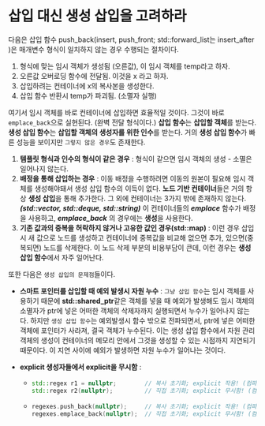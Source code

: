 # 삽입 대신 생성 삽입을 고려하라

다음은 삽입 함수 push_back(insert, push_front; std::forward_list는 insert_after )은 매개변수 형식이 일치하지 않는 경우 수행되는 절차이다.

1. 형식에 맞는 임시 객체가 생성됨 (오른값), 이 임시 객체를 temp라고 하자.
2. 오른값 오버로딩 함수에 전달됨. 이것을 x 라고 하자. 
3. 삽입하려는 컨테이너에 x의 복사본을 생성한다.
4. 삽입 함수 반환시 temp가 파괴됨. (소멸자 실행)

여기서 임시 객체를 바로 컨테이너에 삽입하면 효율적일 것이다. 그것이 바로 `emplace_back`으로 실현된다. (완벽 전달 형식이다.) **삽입 함수**는 **삽입할 객체**를 받는다. **생성 삽입 함수**는 **삽입할 객체의 생성자를 위한 인수**를 받는다. 거의 **생성 삽입 함수**가 빠른 성능을 보이지만 `그렇지 않은 경우`도 존재한다.

1. **템플릿 형식과 인수의 형식이 같은 경우** : 형식이 같으면 임시 객체의 생성 - 소멸은 일어나지 않는다.
2.  **배정을 통해 삽입하는 경우** : 이동 배정을 수행하려면 이동의 원본이 필요해 임시 객체를 생성해야돼서 생성 삽입 함수의 이득이 없다. **노드 기반 컨테이너**들은 거의 항상 **생성 삽입**을 통해 추가한다. 그 외에 컨테이너는 3가지 밖에 존재하지 않는다. ***(std::vector, std::deque, std::string)*** 이 컨테이너들의 ***emplace*** 함수가 배정을 사용하고, ***emplace_back*** 의 경우에는 **생성**을 사용한다. 
3. **기존 값과의 중복을 허락하지 않거나 고유한 값인 경우(std::map)** : 이런 경우 삽입시 새 값으로 노드를 생성하고  컨테이너에 중복값을 비교해 없으면 추가, 있으면(중복되면) 노드를 삭제한다. 이 노드 삭제 부분의 비용부담이 큰데, 이런 경우는 **생성 삽입 함수**에서 자주 일어난다.

또한 다음은 `생성 삽입의 문제점`들이다.

- **스마트 포인터를 삽입할 때 예외 발생시 자원 누수** : `그냥 삽입 함수`는 임시 객체를 사용하기 때문에 **std::shared_ptr**같은 객체를 넣을 때 예외가 발생해도 임시 객체의 소멸자가 ptr에 넣은 어떠한 객체의 삭제자까지 실행되면서 누수가 일어나지 않는다. 하지만 `생성 삽입 함수`는 예외발생시 함수 밖으로 전파되면서, ptr에 넣은 어떠한 객체에 포인터가 사라져, 결국 객체가 누수된다. 이는 생성 삽입 함수에서 자원 관리 객체의 생성이 컨테이너의 메모리 안에서 그것을 생성할 수 있는 시점까지 지연되기 때문이다. 이 지연 사이에 예외가 발생하면 자원 누수가 일어나는 것이다.

- **explicit 생성자들에서 explicit을 무시함** : 

  - ```c++
    std::regex r1 = nullptr;		// 복사 초기화; explicit 작용! (컴파일 안됨)
    std::regex r2(nullptr);			// 직접 초기화; explicit 무시함! (컴파일은 됨! 미정의 행동!)
    ```

  - ```c++
    regexes.push_back(nullptr);		// 복사 초기화; explicit 작용! (컴파일 안됨)
    regexes.emplace_back(nullptr);	// 직접 초기화; explicit 무시함! (컴파일은 됨! 미정의 행동!)
    ```

